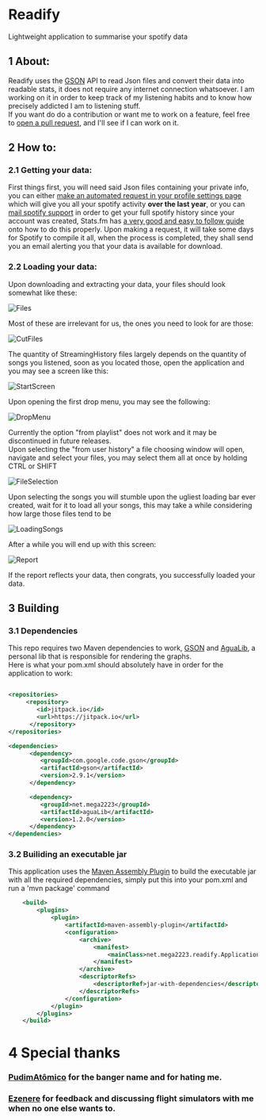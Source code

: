 # Readify
Lightweight application to summarise your spotify data

## 1 About:

Readify uses the [GSON](https://github.com/google/gson) API to read Json files and convert their data into readable stats, it does not require any internet connection whatsoever. I am working on it in order to keep track of my listening habits and to know how precisely addicted I am to listening stuff.  
If you want do do a contribution or want me to work on a feature, feel free to [open a pull request](https://github.com/Mega2223/Readify/pulls), and I'll see if I can work on it.

## 2 How to:

### 2.1 Getting your data: 

First things first, you will need said Json files containing your private info, you can either [make an automated request in your profile settings page](https://www.spotify.com/ca-en/account/privacy/) which will give you all your spotify activity **over the last year**, or you can [mail spotify support](mailto:mail:support@spotify.com) in order to get your full spotify history since your account was created, Stats.fm has [a very good and easy to follow guide](https://support.stats.fm/docs/import/streaming-history) onto how to do this properly.
Upon making a request, it will take some days for Spotify to compile it all, when the process is completed, they shall send you an email alerting you that your data is available for download.

### 2.2 Loading your data:

Upon downloading and extracting your data, your files should look somewhat like these:

![Files](https://user-images.githubusercontent.com/59067466/184043988-a3b947f5-27d7-4ecf-b431-4b425147c170.png)

Most of these are irrelevant for us, the ones you need to look for are those:

![CutFiles](https://user-images.githubusercontent.com/59067466/184044205-8ee75663-64bd-4e99-955d-60e00a624ad8.png) 

The quantity of StreamingHistory files largely depends on the quantity of songs you listened, soon as you located those, open the application and you may see a screen like this:

![StartScreen](https://user-images.githubusercontent.com/59067466/184047705-df7fc44d-2931-4533-974f-98db054c43b7.png)

Upon opening the first drop menu, you may see the following:

![DropMenu](https://user-images.githubusercontent.com/59067466/184047731-c5a70d0d-8d54-4591-a56d-eb48f9386f12.png)

Currently the option "from playlist" does not work and it may be discontinued in future releases.  
Upon selecting the "from user history" a file choosing window will open, navigate and select your files, you may select them all at once by holding CTRL or SHIFT

![FileSelection](https://user-images.githubusercontent.com/59067466/184047914-d7643ac6-4078-4574-8bb9-ef14d7e2f8d9.png)

Upon selecting the songs you will stumble upon the ugliest loading bar ever created, wait for it to load all your songs, this may take a while considering how large those files tend to be

![LoadingSongs](https://user-images.githubusercontent.com/59067466/184048002-0be796d2-92e0-49f5-befc-ba0bd4373ae7.png)

After a while you will end up with this screen:

![Report](https://user-images.githubusercontent.com/59067466/184048400-332201bf-a390-4366-9ac5-35cad365462d.png)

If the report reflects your data, then congrats, you successfully loaded your data.

## 3 Building

### 3.1 Dependencies

This repo requires two Maven dependencies to work, [GSON](https://github.com/google/gson) and [AguaLib](https://github.com/Mega2223/aguaLib/), a personal lib that is responsible for rendering the graphs.  
Here is what your pom.xml should absolutely have in order for the application to work:
  ```xml
  
  <repositories>
       <repository>
          <id>jitpack.io</id>
          <url>https://jitpack.io</url>
        </repository>
  </repositories>
  
  <dependencies>
        <dependency>
           <groupId>com.google.code.gson</groupId>
           <artifactId>gson</artifactId>
           <version>2.9.1</version>
        </dependency>

        <dependency>
           <groupId>net.mega2223</groupId>
           <artifactId>aguaLib</artifactId>
           <version>1.2.0</version>
        </dependency>
  </dependencies>
  ```
    
### 3.2 Builiding an executable jar
    
This application uses the [Maven Assembly Plugin](https://maven.apache.org/plugins/maven-assembly-plugin/) to build the executable jar with all the required dependencies, simply put this into your pom.xml and run a 'mvn package' command
    
```xml
    <build>
        <plugins>
            <plugin>
                <artifactId>maven-assembly-plugin</artifactId>
                <configuration>
                    <archive>
                        <manifest>
                            <mainClass>net.mega2223.readify.Application</mainClass>
                        </manifest>
                    </archive>
                    <descriptorRefs>
                        <descriptorRef>jar-with-dependencies</descriptorRef>
                    </descriptorRefs>
                </configuration>
            </plugin>
        </plugins>
    </build>
```
    
# 4 Special thanks
### [PudimAtômico](https://github.com/PudimAtomico) for the banger name and for hating me.
### [Ezenere](https://github.com/ezenere) for feedback and discussing flight simulators with me when no one else wants to.
